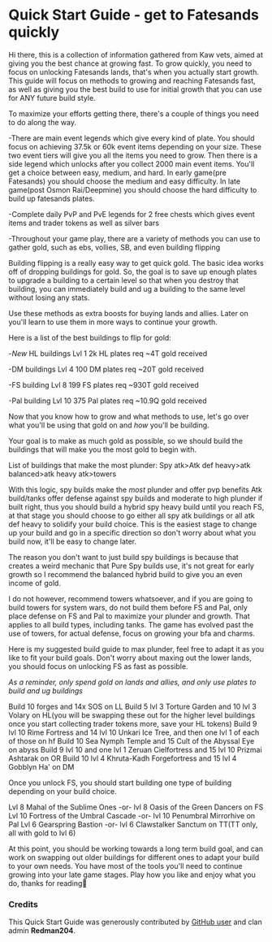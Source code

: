 # Quick Start Guide - get to Fatesands quickly

Hi there, this is a collection of information gathered from Kaw vets, aimed at giving you the best chance at growing fast. 
To grow quickly, you need to focus on unlocking Fatesands lands, that's when you actually start growth. This guide will focus on methods to growing and reaching Fatesands fast, as well as giving you the best build to use for initial growth that you can use for ANY future build style. 

To maximize your efforts getting there, there's a couple of things you need to do along the way. 

-There are main event legends which give every kind of plate. You should focus on achieving 37.5k or 60k event items depending on your size. These two event tiers will give you all the items you need to grow.
Then there is a side legend which unlocks after you collect 2000 main event items.
You'll get a choice between easy, medium, and hard.
In early game(pre Fatesands) you should choose the medium and easy difficulty. 
In late game(post Osmon Rai/Deepmine) you should choose the hard difficulty to build up fatesands plates.

-Complete daily PvP and PvE legends for 2 free chests which gives event items and trader tokens as well as silver bars 

-Throughout your game play, there are a variety of methods you can use to gather gold, such as ebs, vollies, SB, and even building flipping

Building flipping is a really easy way to get quick gold. The basic idea works off of dropping buildings for gold.
So, the goal is to save up enough plates to upgrade a building to a certain level so that when you destroy that building, you can immediately build and ug a building to the same level without losing any stats. 

Use these methods as extra boosts for buying lands and allies. Later on you'll learn to use them in more ways to continue your growth.


Here is a list of the best buildings to flip for gold:

-*New* HL buildings Lvl 1
2k HL plates req
~4T gold received

-DM buildings Lvl 4
100 DM plates req
~20T gold received

-FS building Lvl 8
199 FS plates req
~930T gold received

-Pal building Lvl 10
375 Pal plates req 
~10.9Q gold received


Now that you know how to grow and what methods to use, let's go over what you'll be using that gold on and *how* you'll be building. 

Your goal is to make as much gold as possible, so we should build the buildings that will make you the most gold to begin with. 

List of buildings that make the most plunder:
Spy atk>Atk def heavy>atk balanced>atk heavy atk>towers

With this logic, spy builds make the *most* plunder and offer pvp benefits
Atk build/tanks offer defense against spy builds and moderate to high plunder if built right, thus you should build a hybrid spy heavy build until you reach FS, at that stage you should choose to go either all spy atk buildings or all atk def heavy to solidify your build choice. This is the easiest stage to change up your build and go in a specific direction so don't worry about what you build now, it'll be easy to change later.

The reason you don't want to just build spy buildings is because that creates a weird mechanic that Pure Spy builds use, it's not great for early growth so I recommend the balanced hybrid build to give you an even income of gold. 

I do not however, recommend towers whatsoever, and if you are going to build towers for system wars, do not build them before FS and Pal, only place defense on FS and Pal to maximize your plunder and growth. That applies to all build types, including tanks. The game has evolved past the use of towers, for actual defense, focus on growing your bfa and charms. 

Here is my suggested build guide to max plunder, feel free to adapt it as you like to fit your build goals.  Don't worry about maxing out the lower lands, you should focus on unlocking FS as fast as possible. 

*As a reminder, only spend gold on lands and allies, and only use plates to build and ug buildings*

Build 10 forges and 14x SOS on LL
Build 5 lvl 3 Torture Garden and 10 lvl 3 Volary on HL(you will be swapping these out for the higher level buildings once you start collecting trader tokens more, save your HL tokens)
Build 9 lvl 10 Rime Fortress and 14 lvl 10 Unkari Ice Tree, and then one lvl 1 of each of those on hf
Build 10 Sea Nymph Temple and 15 Cult of the Abyssal Eye on abyss
Build 9 lvl 10 and one lvl 1 Zeruan Cielfortress and 15 lvl 10 Prizmai Ashtarak on OR
Build 10 lvl 4 Khruta-Kadh Forgefortress and 15 lvl 4 Gobblyn Ha' on DM

Once you unlock FS, you should start building one type of building depending on your build choice. 

Lvl 8 Mahal of the Sublime Ones -or- lvl 8 Oasis of the Green Dancers on FS
Lvl 10 Fortress of the Umbral Cascade -or- lvl 10 Penumbral Mirrorhive on Pal
Lvl 6 Gearspring Bastion -or- lvl 6 Clawstalker Sanctum on TT(TT only, all with gold to lvl 6)

At this point, you should be working towards a long term build goal, and can work on swapping out older buildings for different ones to adapt your build to your own needs.
You have most of the tools you'll need to continue growing into your late game stages. 
Play how you like and enjoy what you do, thanks for reading🍻

### Credits

This Quick Start Guide was generously contributed by [GitHub user](https://github.com/Redman204) and clan admin **Redman204**.
